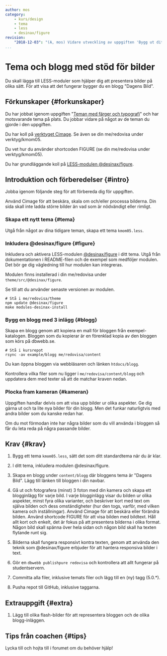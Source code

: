 ```yaml
---
author: mos
category:
    - kurs/design
    - tema
    - less
    - desinax/figure
revision:
    "2018-12-03": "(A, mos) Vidare utveckling av uppgiften 'Bygg ut ditt Anax Flat tema med stöd för bilder'."
...
```

Tema och blogg med stöd för bilder
===================================

Du skall lägga till LESS-moduler som hjälper dig att presentera bilder på olika sätt. För att visa att det fungerar bygger du en blogg "Dagens Bild".

<!--more-->



Förkunskaper {#forkunskaper}
-----------------------

Du har jobbat igenom uppgiften "[Teman med färger och typografi](uppgift/teman-med-farger-och-typografi)" och har motsvarande tema på plats. Du jobbar vidare på något av de teman du gjorde i den uppgiften.

Du har koll på [verktyget Cimage](kurser/design-v2/kmom05#bildhantering). Se även se din me/redovisa under verktyg/kmom05.

Du vet hur du använder shortcoden FIGURE (se din me/redovisa under verktyg/kmom05).

Du har grundläggande koll på [LESS-modulen @desinax/figure](kurser/design-v2/kmom05#desinax).



Introduktion och förberedelser {#intro}
-----------------------

Jobba igenom följande steg för att förbereda dig för uppgiften.

Använd Cimage för att beskära, skala om och/eller processa bilderna. Din sida skall inte ladda större bilder än vad som är nödvändigt eller rimligt.



### Skapa ett nytt tema {#tema}

Utgå från något av dina tidigare teman, skapa ett tema `kmom05.less`.



### Inkludera @desinax/figure {#figure}

Inkludera och aktivera LESS-modulen [@desinax/figure](https://github.com/desinax/figure) i ditt tema. Utgå från dokumentationen i README-filen och de exempel som medföljer modulen. Det bör ge dig vägledning till hur modulen kan integreras.

Modulen finns installerad i din me/redovisa under `theme/src/@desinax/figure`.

Se till att du använder senaste versionen av modulen.

```text
# Stå i me/redovisa/theme
npm update @desinax/figure
make modules-desinax-install
```



### Bygg en blogg med 3 inlägg {#blogg}

Skapa en blogg genom att kopiera en mall för bloggen från exempel-katalogen. Bloggen som du kopierar är en förenklad kopia av den bloggen som körs på dbwebb.se.

```text
# Stå i kursrepot
rsync -av example/blogg me/redovisa/content
```

Du kan öppna bloggen via webbläsaren och länken `htdocs/blogg`.

Kontrollera vilka filer som nu ligger i `me/redovisa/content/blogg` och uppdatera dem med texter så att de matchar kraven nedan.



### Plocka fram kameran {#kameran}

Uppgiften handlar delvis om att visa upp bilder ur olika aspekter. Ge dig gärna ut och ta lite nya bilder för din blogg. Men det funkar naturligtvis med andra bilder som du kanske redan har.

Om du mot förmodan inte har några bilder som du vill använda i bloggen så får du leta reda på några passande bilder.



Krav {#krav}
-----------------------

1. Bygg ett tema `kmom05.less`, sätt det som ditt standardtema när du är klar.

1. I ditt tema, inkludera modulen @desinax/figure.

1. Skapa en blogg under `content/blogg` där bloggens tema är "Dagens Bild". Lägg till länken till bloggen i din navbar.

1. Gå ut och fotografera (minst) 3 foton med din kamera och skapa ett blogginlägg för varje bild. I varje blogginlägg visar du bilden ur olika aspekter, minst fyra olika varianter, och beskriver kort med text om själva bilden och dess omständigheter (hur den togs, varför, med vilken kamera och inställningar). Använd Cimage för att beskära eller förändra bilden. Använd shortcode FIGURE för att visa bilden med bildtext. Håll allt kort och enkelt, det är fokus på att presentera bilderna i olika format. Någon bild skall spänna över hela sidan och någon bild skall ha texten flytande runt sig.

1. Bilderna skall fungera responsivt kontra texten, genom att använda den teknik som @desinax/figure erbjuder för att hantera responsiva bilder i text.

1. Gör en `dbwebb publishpure redovisa` och kontrollera att allt fungerar på studentservern.

1. Committa alla filer, inklusive temats filer och lägg till en (ny) tagg (5.0.\*).

1. Pusha repot till GitHub, inklusive taggarna.



Extrauppgift {#extra}
-----------------------

1. Lägg till olika flash-bilder för att representera bloggen och de olika blogg-inläggen.



Tips från coachen {#tips}
-----------------------

Lycka till och hojta till i forumet om du behöver hjälp!
